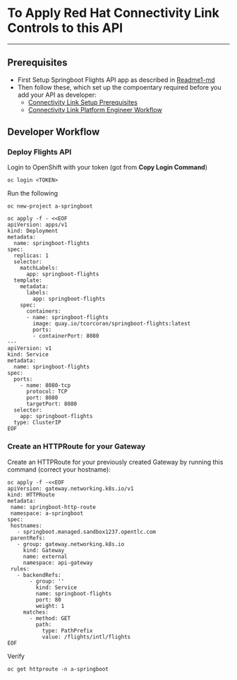 # To Apply Red Hat Connectivity Link Controls to this API
-----------------------------------------------
## Prerequisites
- First Setup Springboot Flights API app as described in [Readme1-md](https://github.com/tnscorcoran/springboot/blob/master/README-1.md)
- Then follow these, which set up the compoentary required before you add your API as developer:
  - [Connectivity Link Setup Prerequisites](https://redhatquickcourses.github.io/rhcl-deploy/rhcl-deploy/1/chapter2/index.html)
  - [Connectivity Link Platform Engineer Workflow](https://redhatquickcourses.github.io/rhcl-deploy/rhcl-deploy/1/chapter3/index.html)

## Developer Workflow

### Deploy Flights API
Login to OpenShift with your token (got from __Copy Login Command__)
```
oc login <TOKEN>
```
Run the following

```
oc new-project a-springboot

oc apply -f - <<EOF
apiVersion: apps/v1
kind: Deployment
metadata:
  name: springboot-flights
spec:
  replicas: 1
  selector:
    matchLabels:
      app: springboot-flights
  template:
    metadata:
      labels:
        app: springboot-flights
    spec:
      containers:
      - name: springboot-flights
        image: quay.io/tcorcoran/springboot-flights:latest
        ports:
        - containerPort: 8080
---
apiVersion: v1
kind: Service
metadata:
  name: springboot-flights
spec:
  ports:
    - name: 8080-tcp
      protocol: TCP
      port: 8080
      targetPort: 8080
  selector:
    app: springboot-flights
  type: ClusterIP
EOF
```

### Create an HTTPRoute for your Gateway

Create an HTTPRoute for your previously created Gateway by running this command (correct your hostname):

```
oc apply -f -<<EOF
apiVersion: gateway.networking.k8s.io/v1
kind: HTTPRoute
metadata:
 name: springboot-http-route
 namespace: a-springboot
spec:
 hostnames:
   - springboot.managed.sandbox1237.opentlc.com
 parentRefs:
   - group: gateway.networking.k8s.io
     kind: Gateway
     name: external
     namespace: api-gateway
 rules:
   - backendRefs:
       - group: ''
         kind: Service
         name: springboot-flights
         port: 80
         weight: 1
     matches:
       - method: GET
         path:
           type: PathPrefix
           value: /flights/intl/flights
EOF
```

Verify
```
oc get httproute -n a-springboot
```
